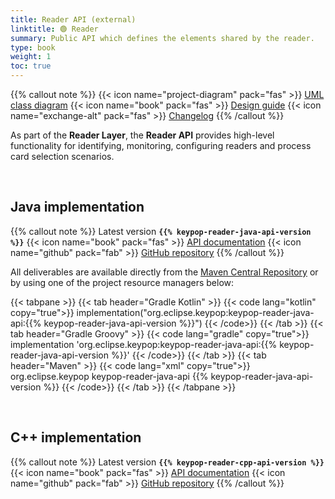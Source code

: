 ```yaml
---
title: Reader API (external)
linktitle: 🟢 Reader
summary: Public API which defines the elements shared by the reader.
type: book
weight: 1
toc: true
---
```


{{% callout note %}}
{{< icon name="project-diagram" pack="fas" >}} [UML class diagram](https://calypsonet.github.io/calypsonet-terminal-reader-uml-api/)
<span class="component-metadata">{{< icon name="book" pack="fas" >}} [Design guide](https://terminal-api.calypsonet.org/specifications/reader-layer/reader-api/)</span>
<span class="component-metadata">{{< icon name="exchange-alt" pack="fas" >}} [Changelog](https://github.com/eclipse-keypop/keypop-reader-java-api/blob/main/CHANGELOG.md)</span>
{{% /callout %}}

As part of the **Reader Layer**, the **Reader API** provides high-level functionality for identifying, monitoring, 
configuring readers and process card selection scenarios.

<br>

## Java implementation
{{% callout note %}}
Latest version **`{{% keypop-reader-java-api-version %}}`**
<span class="component-metadata">{{< icon name="book" pack="fas" >}} [API documentation](https://reader-java.keypop.org/)</span>
<span class="component-metadata">{{< icon name="github" pack="fab" >}} [GitHub repository](https://github.com/eclipse-keypop/keypop-reader-java-api/)</span>
{{% /callout %}}

All deliverables are available directly from the [Maven Central Repository](https://central.sonatype.com/search?q=keypop-reader-java-api) or by using one of the project resource managers below:

{{< tabpane >}}
{{< tab header="Gradle Kotlin" >}}
{{< code lang="kotlin" copy="true">}}
implementation("org.eclipse.keypop:keypop-reader-java-api:{{% keypop-reader-java-api-version %}}")
{{< /code>}}
{{< /tab >}}
{{< tab header="Gradle Groovy" >}}
{{< code lang="gradle" copy="true">}}
implementation 'org.eclipse.keypop:keypop-reader-java-api:{{% keypop-reader-java-api-version %}}'
{{< /code>}}
{{< /tab >}}
{{< tab header="Maven" >}}
{{< code lang="xml" copy="true">}}
<dependency>
    <groupId>org.eclipse.keypop</groupId>
    <artifactId>keypop-reader-java-api</artifactId>
    <version>{{% keypop-reader-java-api-version %}}</version>
</dependency>
{{< /code>}}
{{< /tab >}}
{{< /tabpane >}}

<br>

## C++ implementation
{{% callout note %}}
Latest version **`{{% keypop-reader-cpp-api-version %}}`**
<span class="component-metadata">{{< icon name="book" pack="fas" >}} [API documentation](https://eclipse-keypop.github.io/keypop-reader-cpp-api/)</span>
<span class="component-metadata">{{< icon name="github" pack="fab" >}} [GitHub repository](https://github.com/eclipse-keypop/keypop-reader-cpp-api/)</span>
{{% /callout %}}